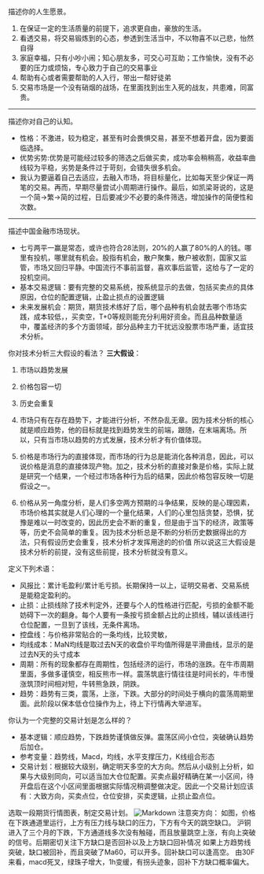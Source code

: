 描述你的人生愿景。

1. 在保证一定的生活质量的前提下，追求更自由，豪放的生活。
2. 看透交易，将交易锻炼到的心态，参透到生活当中，不以物喜不以己悲，怡然自得
3. 家庭幸福，只有小吵小闹；知心朋友多，可交心可互助；工作愉快，没有不必要的压力或烦恼，专心致力于自己的交易事业
4. 帮助有心或者需要帮助的人入行，带出一帮好徒弟
5. 交易市场是一个没有硝烟的战场，在里面找到出生入死的战友，共患难，同富贵。

--- 

描述你对自己的认知。
- 性格：不激进，较为稳定，甚至有时会畏惧交易，甚至不想着开盘，因为要面临选择。
- 优势劣势:优势是可能经过较多的筛选之后做买卖，成功率会稍稍高，收益率曲线较为平稳，劣势是条件过于苛刻，会错失很多机会。
- 我认为要逼着自己去适应，去融入市场，将目标量化，比如每天至少保证一两笔的交易。再而，早期尽量尝试小周期进行操作。最后，如凯梁哥说的，这是一个简→繁→简的过程，日后要减少不必要的条件筛选，增加操作的简便性和次数。

---

描述中国金融市场现状。

- 七亏两平一赢是常态，或许也符合28法则，20%的人赢了80%的人的钱。哪里有投机，哪里就有机会。股指有机会，散户聚集，散户被收割，国家又监管，市场又回归平静。中国流行不事前监督，喜欢事后监管，这给与了一定的投机空间。
- 基本交易逻辑：要有完整的交易系统，按系统显示的去做，包括买卖点的具体原因，仓位的配置逻辑，止盈止损点的设置逻辑
- 未来发展机会：期货，期货技术练好了后，哪个品种有机会就去哪个市场实践，成本较低，，买卖空，T+0等规则能充分利用好资金。而且品种数量适中，覆盖经济的多个方面领域，部分品种主力干扰远没股票市场严重，适宜技术分析。

你对技术分析三大假设的看法？
**三大假设**：
1. 市场以趋势发展
2. 价格包容一切
3. 历史会重复

1. 市场只有在存在趋势下，才能进行分析，不然杂乱无章。因为技术分析的核心就是顺应趋势，他的目标就是找到趋势发生的前端，跟随，在末端离场。所以，只有当市场以趋势的方式发展，技术分析才有价值体现。
2. 价格是市场行为的直接体现，而市场的行为总是能消化各种消息，因此，可以说价格是消息的直接体现产物。加之，技术分析的直接对象是价格，实际上就是研究一个结果，一个经过市场各种行为后的结果，因此价格包容反映一切是假设之一。
3. 价格从另一角度分析，是人们多空两方预期的斗争结果，反映的是心理因素，市场价格其实就是人们心理的一个量化结果，人们的心里包括贪婪，恐惧，犹豫是难以一时改变的，因此历史会不断的重复，但是由于当下的经济，政策等等，历史不会简单的重复。因为技术分析总是不断的分析历史数据得出的方法，只有假设历史会重复，技术分析才发挥用途的的价值
所以说这三大假设是技术分析的前提，没有这些前提，技术分析就没有意义。

定义下列术语：

- 风报比：累计毛盈利/累计毛亏损。长期保持一以上，证明交易者、交易系统是能稳定盈利的。
- 止损：止损线除了技术判定外，还要与个人的性格进行匹配，亏损的金额不能妨碍下一次的翻身。每个人要有一条按亏损金额占比的止损线，辅以该线进行仓位配置，一旦到了该线，无条件离场。
- 控盘线：与价格非常贴合的一条均线，比较灵敏，
- 均线成本：MaN均线是取过去N天的收盘价平均值所得是平滑曲线，显示的是过去N天的头寸成本
- 周期：所有的现象都存在周期性，包括经济的运行，市场的涨跌。在牛市周期里面，多做多谨慎空，相反熊市一样。震荡筑底行情往往是时间长的，牛市慢涨筑顶时间相对短，牛转熊急跌，阴跌。
- 趋势：趋势有三类，震荡，上涨，下跌。大部分的时间处于横向的震荡周期里面。此阶段以保本低仓位操作为上，待上下行情再大举进军。

你认为一个完整的交易计划是怎么样的？
- 基本逻辑：顺应趋势，下跌趋势谨慎做反弹。震荡区间小仓位，突破确认趋势后加仓。
- 参考变量：趋势线，Macd，均线，水平支撑压力，K线组合形态
- 交易计划：根据较大级别，确定明天多空的大方向。然后从小级别上分析，如果与大级别同向，可以适当加大仓位配置。买卖点最好精确在某一小区间，待开盘后在这个小区间里面根据实际情况稍调整做决定。因此一个交易计划应该有：大致方向，买卖点位，仓位安排，买卖逻辑，止损止盈点位。

选取一段期货行情图表，制定交易计划。
![Markdown](http://i4.buimg.com/590848/88c9a963262339d2.png)
注意突方向：
如图，价格在下跌通道里运行，上方有压力线与缺口的压力，下方有今天的跳空缺口。
沪铜进入了三个月的下跌，下方通道线多次没有触碰，而且放量跳空上涨，有向上突破的信号。后期密切关注下方缺口是否回补以及上方缺口回补情况
如果上方趋势线突破，缺口被回补，而且突破了Ma60，可以开多。回补缺口可以逢高空。
由30F来看，macd死叉，绿珠子增大，1h变缓，有拐头迹象，回补下方缺口概率偏大。
